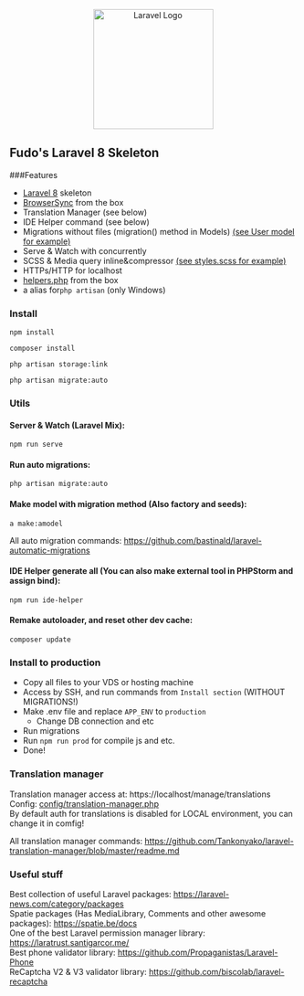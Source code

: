 <p align="center"><a href="https://laravel.com" target="_blank"><img src="https://raw.githubusercontent.com/laravel/art/master/logo-lockup/5%20SVG/2%20CMYK/1%20Full%20Color/laravel-logolockup-cmyk-red.svg" width="210" alt="Laravel Logo"></a></p>

## Fudo's Laravel 8 Skeleton
###Features
* [Laravel 8](https://github.com/laravel/laravel/tree/8.x) skeleton
* [BrowserSync](https://browsersync.io/) from the box
* Translation Manager (see below)
* IDE Helper command (see below)
* Migrations without files (migration() method in Models) [(see User model for example)](app/Models/User.php)
* Serve & Watch with concurrently
* SCSS & Media query inline&compressor [(see styles.scss for example)](resources/scss/styles.scss)
* HTTPs/HTTP for localhost
* [helpers.php](app/helpers.php) from the box
* a alias for`php artisan` (only Windows)

### Install
```
npm install
```
```
composer install
```
```
php artisan storage:link
```
```
php artisan migrate:auto
```
### Utils
#### Server & Watch (Laravel Mix):
```
npm run serve
```

#### Run auto migrations:
```
php artisan migrate:auto
```

#### Make model with migration method (Also factory and seeds):
```
a make:amodel
```
All auto migration commands: https://github.com/bastinald/laravel-automatic-migrations

#### IDE Helper generate all (You can also make external tool in PHPStorm and assign bind):
```
npm run ide-helper
```

#### Remake autoloader, and reset other dev cache:
```
composer update
```

### Install to production
* Copy all files to your VDS or hosting machine
* Access by SSH, and run commands from `Install section` (WITHOUT MIGRATIONS!)
* Make .env file and replace `APP_ENV` to `production`
  * Change DB connection and etc
* Run migrations
* Run `npm run prod` for compile js and etc.
* Done!

### Translation manager
Translation manager access at: https://localhost/manage/translations <br>
Config: [config/translation-manager.php](config/translation-manager.php) <br>
By default auth for translations is disabled for LOCAL environment, you can change it in comfig! <br>

All translation manager commands: https://github.com/Tankonyako/laravel-translation-manager/blob/master/readme.md

### Useful stuff
Best collection of useful Laravel packages: https://laravel-news.com/category/packages <br>
Spatie packages (Has MediaLibrary, Comments and other awesome packages): https://spatie.be/docs <br>
One of the best Laravel permission manager library: https://laratrust.santigarcor.me/ <br>
Best phone validator library: https://github.com/Propaganistas/Laravel-Phone <br>
ReCaptcha V2 & V3 validator library: https://github.com/biscolab/laravel-recaptcha <br>
